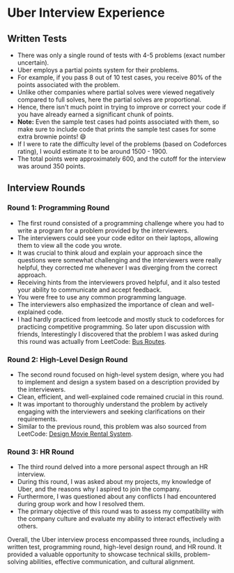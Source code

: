# Uber Interview Experience

## Written Tests
- There was only a single round of tests with 4-5 problems (exact number uncertain).
- Uber employs a partial points system for their problems.
- For example, if you pass 8 out of 10 test cases, you receive 80% of the points associated with the problem.
- Unlike other companies where partial solves were viewed negatively compared to full solves, here the partial solves are proportional.
- Hence, there isn't much point in trying to improve or correct your code if you have already earned a significant chunk of points.
- **Note:** Even the sample test cases had points associated with them, so make sure to include code that prints the sample test cases for some extra brownie points! 😄
- If I were to rate the difficulty level of the problems (based on Codeforces rating), I would estimate it to be around 1500 - 1900.
- The total points were approximately 600, and the cutoff for the interview was around 350 points.

## Interview Rounds

### Round 1: Programming Round
- The first round consisted of a programming challenge where you had to write a program for a problem provided by the interviewers.
- The interviewers could see your code editor on their laptops, allowing them to view all the code you wrote.
- It was crucial to think aloud and explain your approach since the questions were somewhat challenging and the interviewers were really helpful,
  they corrected me whenever I was diverging from the correct approach.
- Receiving hints from the interviewers proved helpful, and it also tested your ability to communicate and accept feedback.
- You were free to use any common programming language.
- The interviewers also emphasized the importance of clean and well-explained code.
- I had hardly practiced from leetcode and mostly stuck to codeforces for practicing competitive programming.
  So later upon discussion with friends, Interestingly I discovered that the problem I was asked during this round was actually 
  from LeetCode: [Bus Routes](https://leetcode.com/problems/bus-routes/).

### Round 2: High-Level Design Round
- The second round focused on high-level system design, where you had to implement and design a system based on a description provided by the interviewers.
- Clean, efficient, and well-explained code remained crucial in this round.
- It was important to thoroughly understand the problem by actively engaging with the interviewers and seeking clarifications on their requirements.
- Similar to the previous round, this problem was also sourced from LeetCode: [Design Movie Rental System](https://leetcode.com/problems/design-movie-rental-system/).

### Round 3: HR Round
- The third round delved into a more personal aspect through an HR interview.
- During this round, I was asked about my projects, my knowledge of Uber, and the reasons why I aspired to join the company.
- Furthermore, I was questioned about any conflicts I had encountered during group work and how I resolved them.
- The primary objective of this round was to assess my compatibility with the company culture and evaluate my ability to interact effectively with others.

Overall, the Uber interview process encompassed three rounds, including a written test, programming round, high-level design round, and HR round. 
It provided a valuable opportunity to showcase technical skills, problem-solving abilities, effective communication, and cultural alignment.
